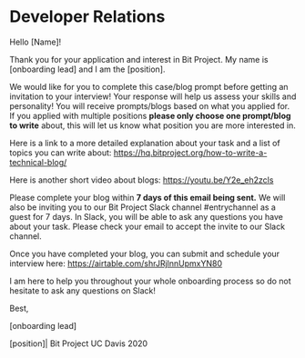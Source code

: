 # Developer Relations

Hello [Name]! 

Thank you for your application and interest in Bit Project.  My name is [onboarding lead] and I am the [position].

We would like for you to complete this case/blog prompt before getting an invitation to your interview! Your response will help us assess your skills and personality! You will receive prompts/blogs based on what you applied for. If you applied with multiple positions **please only choose one prompt/blog to write** about, this will let us know what position you are more interested in.

Here is a link to a more detailed explanation about your task and a list of topics you can write about: https://hq.bitproject.org/how-to-write-a-technical-blog/

Here is another short video about blogs: https://youtu.be/Y2e_eh2zcls

Please complete your blog within **7 days of this email being sent.** We will also be inviting you to our Bit Project Slack channel #entrychannel as a guest for 7 days. In Slack, you will be able to ask any questions you have about your task. Please check your email to accept the invite to our Slack channel.

Once you have completed your blog, you can submit and schedule your interview here:
https://airtable.com/shrJRjlnnUpmxYN80


I am here to help you throughout your whole onboarding process so do not hesitate to ask any questions on Slack! 

Best,

[onboarding lead]

[position]| Bit Project UC Davis 2020